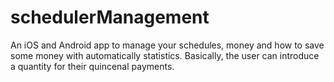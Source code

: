 # schedulerManagement
An iOS and Android app to manage your schedules, money and how to save some money with automatically statistics. Basically, the user can introduce a quantity for their quincenal payments.